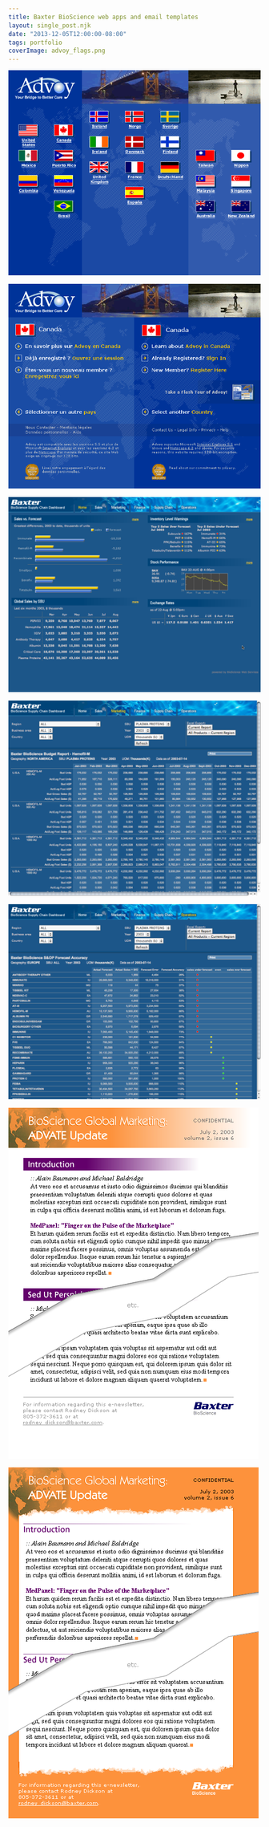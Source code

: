 ```yaml
---
title: Baxter BioScience web apps and email templates
layout: single_post.njk
date: "2013-12-05T12:00:00-08:00"
tags: portfolio
coverImage: advoy_flags.png
---
```

![](/assets/images/2022/12/advoy_flags.png)

![](/assets/images/2022/12/advoy_bilingual.png)

![](/assets/images/2022/12/dashboard1.png)

![](/assets/images/2022/12/dashboard2.png)

![](/assets/images/2022/12/dashboard3.png)

![](/assets/images/2022/12/advate_clean.png)

![](/assets/images/2022/12/advate_fancy.png)
